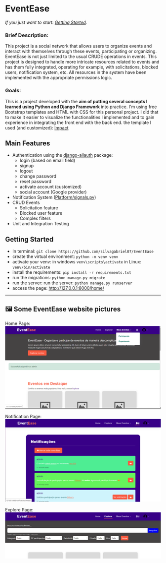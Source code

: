 # EventEase
_If you just want to start: [Getting Started](https://github.com/silvagabriel07/EventEase#getting-started)._
### Brief Description: 
This project is a social network that allows users to organize events and interact with themselves through these events, participating or organizing. EventEase is not just limited to the usual CRUDE operations in events. This project is designed to handle more intricate resources related to events and has them fully integrated, operating for example, with solicitations, blocked users, notification system, etc. All resources in the system have been implemented with the appropriate permissions logic.
### Goals: 
This is a project developed with the **aim of putting several concepts I learned using Python and Django Framework** into practice.
I'm using free Bootstrap templates and HTML with CSS for this personal project. I did that to make it easier to visualize the functionalities I implemented and to gain experience in integrating the front end with the back end.
the template I used (and customized): [Impact](https://bootstrapmade.com/impact-bootstrap-business-website-template/)

## Main Features 
- Authentication using the [django-allauth](https://django-allauth.readthedocs.io/en/latest/index.html![image](https://github.com/silvagabriel07/EventEase/assets/126366191/3fec501c-637c-44cd-b285-d394724e37b9)
) package:
  - login (based on email field)
  - signup
  - logout
  - change password
  - reset password
  - activate account (customized)
  - social account (Google provider)
- Notification System ([Platform/signals.py](Platform/signals.py))
- CRUD Events
  - Solicitation feature
  - Blocked user feature
  - Complex filters
- Unit and Integration Testing

## Getting Started
- In terminal: `git clone https://github.com/silvagabriel07/EventEase`
- create the virtual environment: `python -m venv venv`
- activate your venv: in windows `venv\scripts\activate` in Linux: `venv/bin/activate`
- install the requirements: `pip install -r requirements.txt`
- run the migrations: `python manage.py migrate`
- run the server: run the server: `python manage.py runserver`
- access the page: http://127.0.0.1:8000/home/
---

## :framed_picture: Some EventEase website pictures  
Home Page:
![Home Page](https://github.com/silvagabriel07/EventEase/blob/main/project_screenshots/Captura%20de%20tela%202023-10-28%20182622.png)

Notification Page: 
![Notification Page](https://github.com/silvagabriel07/EventEase/blob/main/project_screenshots/Captura%20de%20tela%202023-10-28%20194305.png)

Explore Page:
![Explore Page](https://github.com/silvagabriel07/EventEase/blob/main/project_screenshots/Captura%20de%20tela%202023-10-28%20193813.png)
